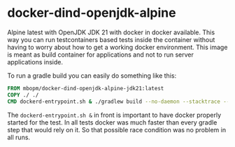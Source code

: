 # docker-dind-openjdk-alpine

Alpine latest with OpenJDK JDK 21 with docker in docker available. This way you can run testcontainers based
tests inside the container without having to worry about how to get a working docker environment. This image is meant as
build container for applications and not to run server applications inside.

To run a gradle build you can easily do something like this:

```dockerfile
FROM mbopm/docker-dind-openjdk-alpine-jdk21:latest
COPY ./ ./
CMD dockerd-entrypoint.sh & ./gradlew build --no-daemon --stacktrace --info
```

The `dockerd-entrypoint.sh &` in front is important to have docker properly started for the test. In all tests docker
was much faster than every gradle step that would rely on it. So that possible race condition was no problem in all
runs.